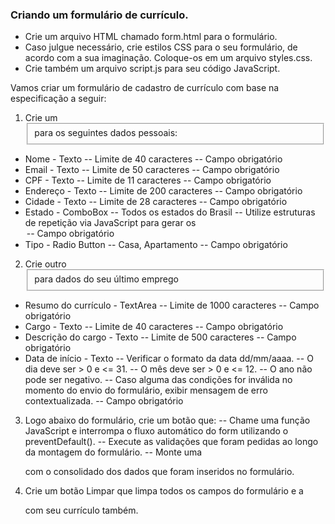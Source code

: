 ### Criando um formulário de currículo.
- Crie um arquivo HTML chamado form.html para o formulário.
- Caso julgue necessário, crie estilos CSS para o seu formulário, de acordo com a sua imaginação. Coloque-os em um arquivo styles.css.
- Crie também um arquivo script.js para seu código JavaScript.

Vamos criar um formulário de cadastro de currículo com base na especificação a seguir:
1. Crie um <fieldset> para os seguintes dados pessoais:
- Nome - Texto
-- Limite de 40 caracteres
-- Campo obrigatório
- Email - Texto
-- Limite de 50 caracteres
-- Campo obrigatório
- CPF - Texto
-- Limite de 11 caracteres
-- Campo obrigatório
- Endereço - Texto
-- Limite de 200 caracteres
-- Campo obrigatório
- Cidade - Texto
-- Limite de 28 caracteres
-- Campo obrigatório
- Estado - ComboBox
-- Todos os estados do Brasil
-- Utilize estruturas de repetição via JavaScript para gerar os <option>
-- Campo obrigatório
- Tipo - Radio Button
-- Casa, Apartamento
-- Campo obrigatório

2. Crie outro <fieldset> para dados do seu último emprego
- Resumo do currículo - TextArea
-- Limite de 1000 caracteres
-- Campo obrigatório
- Cargo - Texto
-- Limite de 40 caracteres
-- Campo obrigatório
- Descrição do cargo - Texto
-- Limite de 500 caracteres
-- Campo obrigatório
- Data de início - Texto
-- Verificar o formato da data dd/mm/aaaa.
-- O dia deve ser > 0 e <= 31.
-- O mês deve ser > 0 e <= 12.
-- O ano não pode ser negativo.
-- Caso alguma das condições for inválida no momento do envio do formulário, exibir mensagem de erro contextualizada.
-- Campo obrigatório
3. Logo abaixo do formulário, crie um botão que:
-- Chame uma função JavaScript e interrompa o fluxo automático do form utilizando o preventDefault().
-- Execute as validações que foram pedidas ao longo da montagem do formulário.
-- Monte uma <div> com o consolidado dos dados que foram inseridos no formulário.

4. Crie um botão Limpar que limpa todos os campos do formulário e a <div> com seu currículo também.

